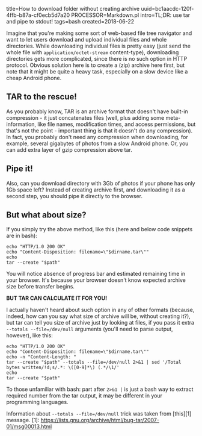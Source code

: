 title=How to download folder without creating archive
uuid=bc1aacdc-120f-4ffb-b87a-cf0ecb5d7a20
PROCESSOR=Markdown.pl
intro=TL;DR: use tar and pipe to stdout!
tags=bash
created=2018-06-22


Imagine that you're making some sort of web-based file tree navigator and want to let users download and upload individual files and whole directories.
While downloading individual files is pretty easy (just send the whole file with `application/octet-stream` content-type),
downloading directories gets more complicated, since there is no such option in HTTP protocol.
Obvious solution here is to create a (zip) archive here first, but note that it might be quite a heavy task, especially on a slow device like a cheap Android phone.

TAR to the rescue!
------------------

As you probably know, TAR is an archive format that doesn't have built-in compression - it just concatenates files
(well, plus adding some meta-information, like file names, modification times, and access permissions,
but that's not the point - important thing is that it doesn't do any compression).
In fact, you probably don't need any compression when downloading, for example, several gigabytes of photos from a slow Android phone.
Or, you can add extra layer of gzip compression above tar.

Pipe it!
--------

Also, can you download directory with 3Gb of photos if your phone has only 1Gb space left?
Instead of creating archive first, and downloading it as a second step, you should pipe it directly to the browser.

But what about size?
--------------------

If you simply try the above method, like this (here and below code snippets are in bash):

	echo "HTTP/1.0 200 OK"
	echo "Content-Disposition: filename=\"$dirname.tar\""
	echo
	tar --create "$path"

You will notice absence of progress bar and estimated remaining time in your browser.
It's because your browser doesn't know expected archive size before transfer begins.

**BUT TAR CAN CALCULATE IT FOR YOU!**

I actually haven't heard about such option in any of other formats
(because, indeed, how can you say what size of archive will be, without creating it?),
but tar can tell you size of archive just by looking at files,
if you pass it extra `--totals --file=/dev/null` arguments (you'll need to parse output, however), like this:

	echo "HTTP/1.0 200 OK"
	echo "Content-Disposition: filename=\"$dirname.tar\""
	echo -n "Content-Length: "
	tar --create "$path" --totals --file=/dev/null 2>&1 | sed '/Total bytes written/!d;s/.*: \([0-9]*\) (.*/\1/'
	echo
	tar --create "$path"

To those unfamiliar with bash: part after `2>&1 |` is just a bash way to extract required number from the tar output, it may be different in your programming languages.

Information about `--totals --file=/dev/null` trick was taken from [this][1] message.
[1]: https://lists.gnu.org/archive/html/bug-tar/2007-01/msg00013.html

